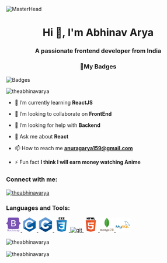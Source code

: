 ![MasterHead](https://www.digitalsolutionservices.com/img/services/website1.gif)

<h1 align="center">Hi 👋, I'm Abhinav Arya</h1>
<h3 align="center">A passionate frontend developer from India</h3>

<h3 align = "center">📛My Badges</h3>
<img align="center" alt="Badges" src="https://holopin.io/api/user/board?user=theabhinavarya">

<p align="left"> <img src="https://komarev.com/ghpvc/?username=theabhinavarya&label=Profile%20views&color=0e75b6&style=flat" alt="theabhinavarya" /> </p>

- 🌱 I’m currently learning **ReactJS**

- 👯 I’m looking to collaborate on **FrontEnd**

- 🤝 I’m looking for help with **Backend**

- 💬 Ask me about **React**

- 📫 How to reach me **anuragarya159@gmail.com**

- ⚡ Fun fact **I think I will earn money watching Anime**

<h3 align="left">Connect with me:</h3>
<p align="left">
<a href="https://instagram.com/theabhinavarya" target="blank"><img align="center" src="https://raw.githubusercontent.com/rahuldkjain/github-profile-readme-generator/master/src/images/icons/Social/instagram.svg" alt="theabhinavarya" height="30" width="40" /></a>
</p>

<h3 align="left">Languages and Tools:</h3>
<p align="left"> <a href="https://getbootstrap.com" target="_blank" rel="noreferrer"> <img src="https://raw.githubusercontent.com/devicons/devicon/master/icons/bootstrap/bootstrap-plain-wordmark.svg" alt="bootstrap" width="40" height="40"/> </a> <a href="https://www.cprogramming.com/" target="_blank" rel="noreferrer"> <img src="https://raw.githubusercontent.com/devicons/devicon/master/icons/c/c-original.svg" alt="c" width="40" height="40"/> </a> <a href="https://www.w3schools.com/cpp/" target="_blank" rel="noreferrer"> <img src="https://raw.githubusercontent.com/devicons/devicon/master/icons/cplusplus/cplusplus-original.svg" alt="cplusplus" width="40" height="40"/> </a> <a href="https://www.w3schools.com/css/" target="_blank" rel="noreferrer"> <img src="https://raw.githubusercontent.com/devicons/devicon/master/icons/css3/css3-original-wordmark.svg" alt="css3" width="40" height="40"/> </a> <a href="https://git-scm.com/" target="_blank" rel="noreferrer"> <img src="https://www.vectorlogo.zone/logos/git-scm/git-scm-icon.svg" alt="git" width="40" height="40"/> </a> <a href="https://www.w3.org/html/" target="_blank" rel="noreferrer"> <img src="https://raw.githubusercontent.com/devicons/devicon/master/icons/html5/html5-original-wordmark.svg" alt="html5" width="40" height="40"/> </a> <a href="https://www.mongodb.com/" target="_blank" rel="noreferrer"> <img src="https://raw.githubusercontent.com/devicons/devicon/master/icons/mongodb/mongodb-original-wordmark.svg" alt="mongodb" width="40" height="40"/> </a> <a href="https://www.mysql.com/" target="_blank" rel="noreferrer"> <img src="https://raw.githubusercontent.com/devicons/devicon/master/icons/mysql/mysql-original-wordmark.svg" alt="mysql" width="40" height="40"/> </a> </p>

<p><img align="center" src="https://github-readme-stats.vercel.app/api/top-langs?username=theabhinavarya&show_icons=true&locale=en&layout=compact" alt="theabhinavarya" /></p>

<p><img align="center" src="https://github-readme-streak-stats.herokuapp.com/?user=theabhinavarya&" alt="theabhinavarya" /></p>
